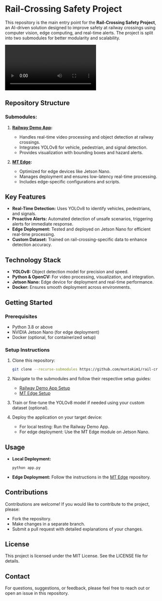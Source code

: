 # Rail-Crossing Safety Project

This repository is the main entry point for the **Rail-Crossing Safety Project**, an AI-driven solution designed to improve safety at railway crossings using computer vision, edge computing, and real-time alerts. The project is split into two submodules for better modularity and scalability.

![Watch the video](assets/output.mp4)

## Repository Structure

### Submodules:

1. **[Railway Demo App](https://github.com/muntakim1/railway_demo_app):**

   - Handles real-time video processing and object detection at railway crossings.
   - Integrates YOLOv8 for vehicle, pedestrian, and signal detection.
   - Provides visualization with bounding boxes and hazard alerts.

2. **[MT Edge](https://github.com/muntakim1/mt-edge):**
   - Optimized for edge devices like Jetson Nano.
   - Manages deployment and ensures low-latency real-time processing.
   - Includes edge-specific configurations and scripts.

## Key Features

- **Real-Time Detection:** Uses YOLOv8 to identify vehicles, pedestrians, and signals.
- **Proactive Alerts:** Automated detection of unsafe scenarios, triggering alerts for immediate response.
- **Edge Deployment:** Tested and deployed on Jetson Nano for efficient real-time processing.
- **Custom Dataset:** Trained on rail-crossing-specific data to enhance detection accuracy.

## Technology Stack

- **YOLOv8:** Object detection model for precision and speed.
- **Python & OpenCV:** For video processing, visualization, and integration.
- **Jetson Nano:** Edge device for deployment and real-time performance.
- **Docker:** Ensures smooth deployment across environments.

## Getting Started

### Prerequisites

- Python 3.8 or above
- NVIDIA Jetson Nano (for edge deployment)
- Docker (optional, for containerized setup)

### Setup Instructions

1. Clone this repository:

   ```bash
   git clone --recurse-submodules https://github.com/muntakim1/rail-crossing-safety.git
   ```

2. Navigate to the submodules and follow their respective setup guides:

   - [Railway Demo App Setup](https://github.com/muntakim1/railway_demo_app#readme)
   - [MT Edge Setup](https://github.com/muntakim1/mt-edge#readme)

3. Train or fine-tune the YOLOv8 model if needed using your custom dataset (optional).

4. Deploy the application on your target device:
   - For local testing: Run the Railway Demo App.
   - For edge deployment: Use the MT Edge module on Jetson Nano.

## Usage

- **Local Deployment:**
  ```bash
  python app.py
  ```
- **Edge Deployment:**
  Follow the instructions in the [MT Edge](https://github.com/muntakim1/mt-edge#readme) repository.

## Contributions

Contributions are welcome! If you would like to contribute to the project, please:

- Fork the repository.
- Make changes in a separate branch.
- Submit a pull request with detailed explanations of your changes.

## License

This project is licensed under the MIT License. See the LICENSE file for details.

## Contact

For questions, suggestions, or feedback, please feel free to reach out or open an issue in this repository.
